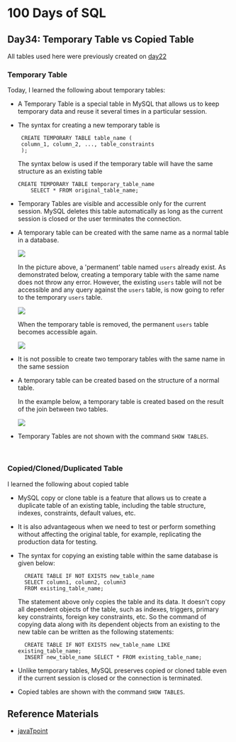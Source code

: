 # 100 Days of SQL
## Day34: Temporary Table vs Copied Table

All tables used here were previously created on [day22](https://github.com/Oyebamiji-Micheal/100-Days-of-SQL-Beginner-to-Advance/tree/master/Log/days/day22)

### Temporary Table

Today, I learned the following about temporary tables:

- A Temporary Table is a special table in MySQL that allows us to keep temporary data and reuse it several times in a particular session.
  
- The syntax for creating a new temporary table is 

   ```
    CREATE TEMPORARY TABLE table_name (  
    column_1, column_2, ..., table_constraints  
    );  
    ```

    The syntax below is used if the temporary table will have the same structure as an existing table
    
    ```
    CREATE TEMPORARY TABLE temporary_table_name 
        SELECT * FROM original_table_name;
    ```  

- Temporary Tables are visible and accessible only for the current session. MySQL deletes this table automatically as long as the current session is closed or the user terminates the connection.

- A temporary table can be created with the same name as a normal table in a database. 

    <img src="https://github.com/Oyebamiji-Micheal/100-Days-of-SQL-Beginner-to-Advance/blob/master/Log/days/day34/images/image1.png">

    In the picture above, a 'permanent' table named ```users``` already exist. As demonstrated below, creating a temporary table with the same name does not throw any error. However, the existing `users` table will not be accessible and any query against the `users` table, is now going to refer to the temporary `users` table. 

    <img src="https://github.com/Oyebamiji-Micheal/100-Days-of-SQL-Beginner-to-Advance/blob/master/Log/days/day34/images/image2.png">

    When the temporary table is removed, the permanent `users` table becomes accessible again.
    
    <img src="https://github.com/Oyebamiji-Micheal/100-Days-of-SQL-Beginner-to-Advance/blob/master/Log/days/day34/images/image3.png">

- It is not possible to create two temporary tables with the same name in the same session
  
- A temporary table can be created based on the structure of a normal table.

    In the example below, a temporary table is created based on the result of the join between two tables.

    <img src="https://github.com/Oyebamiji-Micheal/100-Days-of-SQL-Beginner-to-Advance/blob/master/Log/days/day34/images/image4.png">

- Temporary Tables are not shown with the command `SHOW TABLES`. 

<br>

### Copied/Cloned/Duplicated Table

I learned the following about copied table

- MySQL copy or clone table is a feature that allows us to create a duplicate table of an existing table, including the table structure, indexes, constraints, default values, etc.  
- It is also advantageous when we need to test or perform something without affecting the original table, for example, replicating the production data for testing.

- The syntax for copying an existing table within the same database is given below: 
    ```
      CREATE TABLE IF NOT EXISTS new_table_name  
      SELECT column1, column2, column3   
      FROM existing_table_name; 
    ```

  The statement above only copies the table and its data. It doesn't copy all dependent objects of the table, such as indexes, triggers, primary key constraints, foreign key constraints, etc. So the command of copying data along with its dependent objects from an existing to the new table can be written as the following statements:
    
    ```
      CREATE TABLE IF NOT EXISTS new_table_name LIKE existing_table_name;  
      INSERT new_table_name SELECT * FROM existing_table_name;  
    ```

- Unlike temporary tables, MySQL preserves copied or cloned table even if the current session is closed or the connection is terminated.

- Copied tables are shown with the command `SHOW TABLES`. 
 
## Reference Materials
- [javaTpoint](https://www.javatpoint.com/mysql-temporary-table)